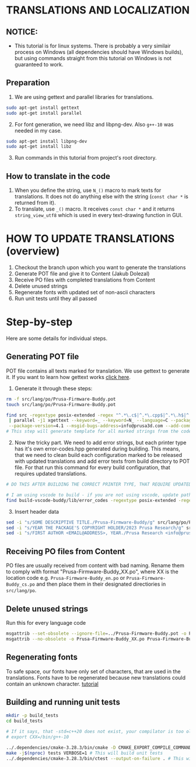 # TRANSLATIONS AND LOCALIZATION

## NOTICE:
 * This tutorial is for linux systems. There is probably a very similair process on Windows (all dependencies should have Windows builds), but using commands straight from this tutorial on Windows is not guaranteed to work.

## Preparation
1. We are using gettext and parallel libraries for translations.
```bash
sudo apt-get install gettext
sudo apt-get install parallel
```
2. For font generation, we need libz and libpng-dev. Also `g++-10` was needed in my case.
```bash
sudo apt-get install libpng-dev
sudo apt-get install libz
```
3. Run commands in this tutorial from project's root directory.

## How to translate in the code
1. When you define the string, use `N_()` macro to mark texts for translations. It does not do anything else with the string (`const char *` is returned from it).
2. To translate, use `_()` macro. It receives `const char *` and it returns `string_view_utf8` which is used in every text-drawing function in GUI.

# HOW TO UPDATE TRANSLATIONS (overview)
1. Checkout the branch upon which you want to generate the translations
2. Generate POT file and give it to Content (Jakub Dolezal)
3. Receive PO files with completed translations from Content
4. Delete unused strings
5. Regenerate fonts with updated set of non-ascii characters
6. Run unit tests until they all passed

# Step-by-step
Here are some details for individual steps.

## Generating POT file
POT file contains all texts marked for translation. We use gettext to generate it. If you want to learn how gettext works [click here](https://www.labri.fr/perso/fleury/posts/programming/a-quick-gettext-tutorial.html).
1. Generate it through these steps:
```bash
rm -f src/lang/po/Prusa-Firmware-Buddy.pot
touch src/lang/po/Prusa-Firmware-Buddy.pot

find src -regextype posix-extended -regex "^.*\.c$|^.*\.cpp$|^.*\.h$|^.*\.hpp$" \
 | parallel -j1 xgettext --keyword=_ --keyword=N_ --language=C --package-name=Prusa-Firmware-Buddy \
 --package-version=4.1 --msgid-bugs-address=info@prusa3d.com --add-comments -j --sort-output -o src/lang/po/Prusa-Firmware-Buddy.pot {}
# This step will generate template for all marked strings from the codebase (except error codes!)
```
2. Now the tricky part. We need to add error strings, but each printer type has it's own error-codes.hpp generated during building. This means, that we need to clean build each configuration marked to be released with updated translations and add error texts from build directory to POT file. For that run this command for every build configuration, that requires updated translations.

```bash
# DO THIS AFTER BUILDING THE CORRECT PRINTER TYPE, THAT REQUIRE UPDATED TRANSLATIONS (for each of the printer types selected to be released with updated translations)

# I am using vscode to build - if you are not using vscode, update path in the first argument
find build-vscode-buddy/lib/error_codes -regextype posix-extended -regex "^.*\.c$|^.*\.cpp$|^.*\.h$|^.*\.hpp$"  | parallel -j1 xgettext --keyword=_ --keyword=N_ --language=C --package-name=Prusa-Firmware-Buddy  --package-version=4.1 --msgid-bugs-address=info@prusa3d.com --add-comments -j --sort-output -o src/lang/po/Prusa-Firmware-Buddy.pot {}
```

3. Insert header data
```bash
sed -i "s/SOME DESCRIPTIVE TITLE./Prusa-Firmware-Buddy/g" src/lang/po/Prusa-Firmware-Buddy.pot
sed -i "s/YEAR THE PACKAGE'S COPYRIGHT HOLDER/2023 Prusa Research/g" src/lang/po/Prusa-Firmware-Buddy.pot # update year
sed -i "s/FIRST AUTHOR <EMAIL@ADDRESS>, YEAR./Prusa Research <info@prusa3d.com>, 2023/g" src/lang/po/Prusa-Firmware-Buddy.pot # update year
```

## Receiving PO files from Content
PO files are usually received from content with bad naming. Rename them to comply with format "Prusa-Firmware-Buddy_XX.po", where XX is the location code e.g. `Prusa-Firmware-Buddy_en.po` or `Prusa-Firmware-Buddy_cs.po` and then place them in their designated directiories in `src/lang/po`.

## Delete unused strings
Run this for every language code
```bash
msgattrib --set-obsolete --ignore-file=../Prusa-Firmware-Buddy.pot -o Prusa-Firmware-Buddy_XX.po Prusa-Firmware-Buddy_XX.po # replace XX with language code
msgattrib --no-obsolete -o Prusa-Firmware-Buddy_XX.po Prusa-Firmware-Buddy_XX.po # replace XX with language code
```

## Regenerating fonts
To safe space, our fonts have only set of characters, that are used in the translations. Fonts have to be regenerated because new translations could contain an unknown character.
[tutorial](README_FONTS.md)

## Building and running unit tests
```bash
mkdir -p build_tests
cd build_tests

# If it says, that -std=c++20 does not exist, your compilator is too old. Install g++-10 and run this command before cmake:
# export CXX=/bin/g++-10

../.dependencies/cmake-3.28.3/bin/cmake -D CMAKE_EXPORT_COMPILE_COMMANDS:BOOL=YES -D CMAKE_C_FLAGS="-O0 -ggdb3" -D CMAKE_CXX_FLAGS="-O0 -ggdb3 -std=c++20" -D CMAKE_BUILD_TYPE=Debug ..
make -j$(nproc) tests VERBOSE=1 # This will build unit tests
../.dependencies/cmake-3.28.3/bin/ctest --output-on-failure . # This will run unit tests
```

